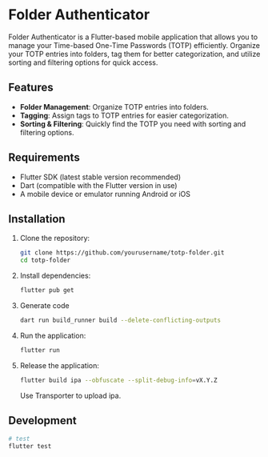 # Folder Authenticator

Folder Authenticator is a Flutter-based mobile application that allows you to manage your Time-based One-Time Passwords (TOTP) efficiently. Organize your TOTP entries into folders, tag them for better categorization, and utilize sorting and filtering options for quick access.

## Features
- **Folder Management**: Organize TOTP entries into folders.
- **Tagging**: Assign tags to TOTP entries for easier categorization.
- **Sorting & Filtering**: Quickly find the TOTP you need with sorting and filtering options.

## Requirements
- Flutter SDK (latest stable version recommended)
- Dart (compatible with the Flutter version in use)
- A mobile device or emulator running Android or iOS

## Installation
1. Clone the repository:
   ```sh
   git clone https://github.com/yourusername/totp-folder.git
   cd totp-folder
   ```
2. Install dependencies:
   ```sh
   flutter pub get
   ```
3. Generate code
    ```sh
    dart run build_runner build --delete-conflicting-outputs
    ```
4. Run the application:
   ```sh
   flutter run
   ```
5. Release the application:
   ```sh
   flutter build ipa --obfuscate --split-debug-info=vX.Y.Z
   ```
   Use Transporter to upload ipa.

## Development

```sh
# test
flutter test
```
